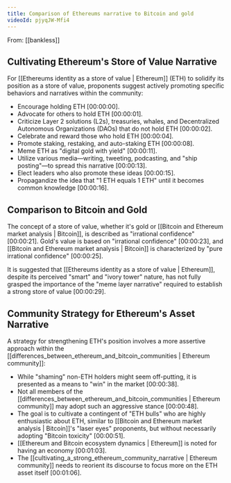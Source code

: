 ```yaml
---
title: Comparison of Ethereums narrative to Bitcoin and gold
videoId: pjyqJW-Mfi4
---
```


From: [[bankless]] <br/> 

## Cultivating Ethereum's Store of Value Narrative

For [[Ethereums identity as a store of value | Ethereum]] (ETH) to solidify its position as a store of value, proponents suggest actively promoting specific behaviors and narratives within the community:
*   Encourage holding ETH <a class="yt-timestamp" data-t="00:00:00">[00:00:00]</a>.
*   Advocate for others to hold ETH <a class="yt-timestamp" data-t="00:00:01">[00:00:01]</a>.
*   Criticize Layer 2 solutions (L2s), treasuries, whales, and Decentralized Autonomous Organizations (DAOs) that do not hold ETH <a class="yt-timestamp" data-t="00:00:02">[00:00:02]</a>.
*   Celebrate and reward those who hold ETH <a class="yt-timestamp" data-t="00:00:04">[00:00:04]</a>.
*   Promote staking, restaking, and auto-staking ETH <a class="yt-timestamp" data-t="00:00:08">[00:00:08]</a>.
*   Meme ETH as "digital gold with yield" <a class="yt-timestamp" data-t="00:00:11">[00:00:11]</a>.
*   Utilize various media—writing, tweeting, podcasting, and "ship posting"—to spread this narrative <a class="yt-timestamp" data-t="00:00:13">[00:00:13]</a>.
*   Elect leaders who also promote these ideas <a class="yt-timestamp" data-t="00:00:15">[00:00:15]</a>.
*   Propagandize the idea that "1 ETH equals 1 ETH" until it becomes common knowledge <a class="yt-timestamp" data-t="00:00:16">[00:00:16]</a>.

## Comparison to Bitcoin and Gold

The concept of a store of value, whether it's gold or [[Bitcoin and Ethereum market analysis | Bitcoin]], is described as "irrational confidence" <a class="yt-timestamp" data-t="00:00:21">[00:00:21]</a>. Gold's value is based on "irrational confidence" <a class="yt-timestamp" data-t="00:00:23">[00:00:23]</a>, and [[Bitcoin and Ethereum market analysis | Bitcoin]] is characterized by "pure irrational confidence" <a class="yt-timestamp" data-t="00:00:25">[00:00:25]</a>.

It is suggested that [[Ethereums identity as a store of value | Ethereum]], despite its perceived "smart" and "ivory tower" nature, has not fully grasped the importance of the "meme layer narrative" required to establish a strong store of value <a class="yt-timestamp" data-t="00:00:29">[00:00:29]</a>.

## Community Strategy for Ethereum's Asset Narrative

A strategy for strengthening ETH's position involves a more assertive approach within the [[differences_between_ethereum_and_bitcoin_communities | Ethereum community]]:
*   While "shaming" non-ETH holders might seem off-putting, it is presented as a means to "win" in the market <a class="yt-timestamp" data-t="00:00:38">[00:00:38]</a>.
*   Not all members of the [[differences_between_ethereum_and_bitcoin_communities | Ethereum community]] may adopt such an aggressive stance <a class="yt-timestamp" data-t="00:00:48">[00:00:48]</a>.
*   The goal is to cultivate a contingent of "ETH bulls" who are highly enthusiastic about ETH, similar to [[Bitcoin and Ethereum market analysis | Bitcoin]]'s "laser eyes" proponents, but without necessarily adopting "Bitcoin toxicity" <a class="yt-timestamp" data-t="00:00:51">[00:00:51]</a>.
*   [[Ethereum and Bitcoin ecosystem dynamics | Ethereum]] is noted for having an economy <a class="yt-timestamp" data-t="00:01:03">[00:01:03]</a>.
*   The [[cultivating_a_strong_ethereum_community_narrative | Ethereum community]] needs to reorient its discourse to focus more on the ETH asset itself <a class="yt-timestamp" data-t="00:01:06">[00:01:06]</a>.